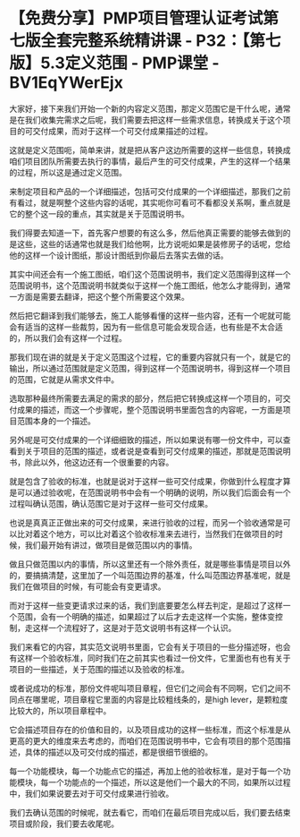 # 【免费分享】PMP项目管理认证考试第七版全套完整系统精讲课 - P32：【第七版】5.3定义范围 - PMP课堂 - BV1EqYWerEjx

大家好，接下来我们开始一个新的内容定义范围，那定义范围它是干什么呢，通常是在我们收集完需求之后呢，我们需要去把这样一些需求信息，转换成关于这个项目的可交付成果，而对于这样一个可交付成果描述的过程。

这就是定义范围呃，简单来讲，就是把从客户这边所需要的这样一些信息，转换成咱们项目团队所需要去执行的事情，最后产生的可交付成果，产生的这样一个结果的过程，所以这是通过定义范围。

来制定项目和产品的一个详细描述，包括可交付成果的一个详细描述，那我们之前有看过，就是啊整个这些内容的话呢，其实呃你可看可不看都没关系啊，重点就是它的整个这一段的重点，其实就是关于范围说明书。

我们得要去知道一下，首先客户想要的有这么多，然后他真正需要的能够去做到的是这些，这些的话通常也就是我们给他啊，比方说呃如果是装修房子的话呢，您给他的这样一个设计图纸，那设计图纸到你最后去落实去做的话。

其实中间还会有一个施工图纸，咱们这个范围说明书，我们定义范围得到这样一个范围说明书，这个范围说明书就类似于这样一个施工图纸，他怎么才能得到，通常一方面是需要去翻译，把这个整个所需要这个效果。

然后把它翻译到我们能够去，施工人能够看懂的这样一些内容，还有一个呢就可能会有适当的这样一些裁剪，因为有一些信息可能会发现合适，也有些是不太合适的，所以我们会有这样一个过程。

那我们现在讲的就是关于定义范围这个过程，它的重要内容就只有一个，就是它的输出，所以通过范围就是定义范围，得到这样一个范围说明书，得到这样一个项目的范围，它就是从需求文件中。

选取那种最终所需要去满足的需求的部分，然后把它转换成这样一个项目的，可交付成果的描述，而这一个步骤呢，整个范围说明书里面包含的内容呢，一方面是项目范围本身的一个描述。

另外呢是可交付成果的一个详细细致的描述，所以如果说有哪一份文件中，可以查看到关于项目的范围的描述，或者说是查看到可交付成果的描述，那就是范围说明书，除此以外，他这边还有一个很重要的内容。

就是包含了验收的标准，也就是说对于这样一些可交付成果，你做到什么程度才算是可以通过验收呢，在范围说明书中会有一个明确的说明，所以我们后面会有一个过程叫确认范围，确认范围它是对于这样一些可交付成果。

也说是真真正正做出来的可交付成果，来进行验收的过程，而另一个验收通常是可以比对着这个地方，可以比对着这个验收标准来去进行，当然我们在做项目的时候，我们最开始有讲过，做项目是做范围以内的事情。

做且只做范围以内的事情，所以这里还有一个除外责任，就是哪些事情是项目以外的，要搞搞清楚，这里加了一个叫范围边界的基准，什么叫范围边界基准呢，就是我们在做项目的时候，有可能会有变更请求。

而对于这样一些变更请求过来的话，我们到底要要怎么样去判定，是超过了这样一个范围，会有一个明确的描述，如果超过了以后才去走这样一个实施，整体变控制，走这样一个流程好了，这是对于范文说明书有这样一个认识。

我们来看它的内容，其实范文说明书里面，它会有关于项目的一些分描述呀，也会有这样一个验收标准，同时我们在之前其实也看过一份文件，它里面也有也有关于项目的一些描述，关于范围的描述以及验收的标准。

或者说成功的标准，那份文件呢叫项目章程，但它们之间会有不同啊，它们之间不同点在哪里呢，项目章程它里面的内容是比较粗线条的，是high lever，是颗粒度比较大的，所以项目章程中。

它会描述项目存在的价值和目的，以及项目成功的这样一些标准，而这个标准是从更高的更大的维度来去考虑的，而咱们在范围说明书中，它会有项目的那个范围描述，具体的描述以及可交付成的描述，都是很细节很细的。

每一个功能模块，每一个功能点它的描述，再加上他的验收标准，是对于每一个功能模块，每一个功能点的一个描述，所以这是他们一个最大的不同，如果所以过程中，我们如果说要去对于可交付成果进行验收。

我们去确认范围的时候呢，就去看它，而咱们在最后项目完成以后，我们要去结束项目或阶段，我们要去收尾呢。